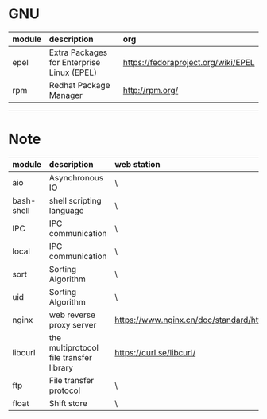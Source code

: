 

# GNU

| module | description | org |
|:-- |:-- |:--|
| epel | Extra Packages for Enterprise Linux (EPEL) | https://fedoraproject.org/wiki/EPEL |
| rpm | Redhat Package Manager | http://rpm.org/ |

---

# Note

| module | description | web station |
|:--|:--|:--|
| aio | Asynchronous IO | \ |
| bash-shell | shell scripting language | \ |
| IPC | IPC communication | \ |
| local | IPC communication | \ |
| sort | Sorting Algorithm | \ |
| uid | Sorting Algorithm | \ |
| nginx | web reverse proxy server | https://www.nginx.cn/doc/standard/httpcore.html |
| libcurl | the multiprotocol file transfer library | https://curl.se/libcurl/ |
| ftp | File transfer protocol | \ |
| float | Shift store | \ |
